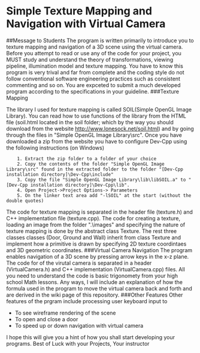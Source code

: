 # Simple Texture Mapping and Navigation with Virtual Camera
##Message to Students
 The program is written primarily to introduce you to texture mapping and navigation of a 3D scene using the virtual camera. Before you attempt to read or use any of the code for your project, you MUST study and understand the theory of transformations, viewing pipeline, illumination model and texture mapping. You have to know this program is very trival and far from complete and the coding style do not follow conventional software engineering practices such as consistent commenting and so on. You are expceted to submit a much developed program according to the specifications in your guideline.
###Texture Mapping

The library I used for texture mapping is called SOIL(Simple OpenGL Image Library). You can read how to use functions of the library from the HTML file (soil.html located in the soil folder; which by the way you should download from the website http://www.lonesock.net/soil.html) and by going through the files in "Simple OpenGL Image Library\src". Once you have downloaded a zip from the website you have to configure Dev-Cpp using the following instructions (on Windows)
~~~~~~~~~~~~~~~~~~~~~~~
	1. Extract the zip folder to a folder of your choice
	2. Copy the contents of the folder "Simple OpenGL Image Library\src" found in the extracted folder to the folder "[Dev-Cpp installation directory]\Dev-Cpp\include"
	3. Copy the file "Simple OpenGL Image Library\lib\libSOIL.a" to "[Dev-Cpp installation directory]\Dev-Cpp\lib".
	4. Open Project->Project Options-> Parameters
	5. On the linker text area add "-lSOIL" at the start (without the double quotes)
~~~~~~~~~~~~~~~~~~~~~~~~
The code for texture mapping is separated in the header file (texture.h) and C++ implementation file (texture.cpp). The code for creating a texture, loading an image from the folder ".\images\" and specifying the nature of texture mapping is done by the abstract class Texture. The rest three classes classes (Door, Ground and Wall) inherit from class Texture and implement how a primitive is drawn by specifying 2D texture coordintaes and 3D geometric coordinates. 
###Virtual Camera Navigation
The program enables navigation of a 3D scene by pressing arrow keys in the x-z plane. The code for of the virutal camera is separated in a header (VirtualCamera.h)  and C++ implementation (VirtualCamera.cpp) files. All you need to understand the code is basic trigonomety from your high school Math lessons. Any ways, I will include an explanation of how the formula used in the program to move the virtual camera back and forth and  are derived in the wiki page of this repository.
###Other Features
Other features of the prgram include processing user keyboard input to
* To see wireframe rendering of the scene
* To open and close a door
* To speed up or down navigation with virtual camera

I hope this will give you a hint of how you shall start developing your programs.
Best of Luck with your Projects,
Your instructor

